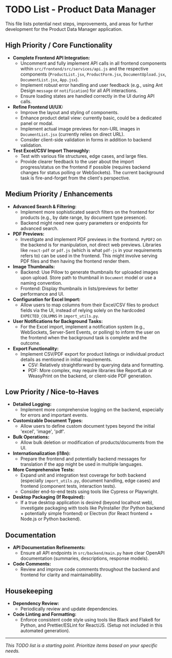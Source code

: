 # TODO List - Product Data Manager

This file lists potential next steps, improvements, and areas for further development for the Product Data Manager application.

## High Priority / Core Functionality
-   **Complete Frontend API Integration:**
    -   Uncomment and fully implement API calls in all frontend components within `src/frontend/src/services/api.js` and the respective components (`ProductList.jsx`, `ProductForm.jsx`, `DocumentUpload.jsx`, `DocumentList.jsx`, `App.jsx`).
    -   Implement robust error handling and user feedback (e.g., using Ant Design `message` or `notification`) for all API interactions.
    -   Ensure loading states are handled correctly in the UI during API calls.
-   **Refine Frontend UI/UX:**
    -   Improve the layout and styling of components.
    -   Enhance product detail view: currently basic, could be a dedicated panel or modal.
    -   Implement actual image previews for non-URL images in `DocumentList.jsx` (currently relies on direct URL).
    -   Consider client-side validation in forms in addition to backend validation.
-   **Test Excel/CSV Import Thoroughly:**
    -   Test with various file structures, edge cases, and large files.
    -   Provide clearer feedback to the user about the import progress/status on the frontend if possible (requires backend changes for status polling or WebSockets). The current background task is fire-and-forget from the client's perspective.

## Medium Priority / Enhancements
-   **Advanced Search & Filtering:**
    -   Implement more sophisticated search filters on the frontend for products (e.g., by date range, by document type presence).
    -   Backend might need new query parameters or endpoints for advanced search.
-   **PDF Previews:**
    -   Investigate and implement PDF previews in the frontend. `PyPDF2` on the backend is for manipulation, not direct web previews. Libraries like `react-pdf` or `pdf.js` (which is what `pdf-js` in your requirements refers to) can be used in the frontend. This might involve serving PDF files and then having the frontend render them.
-   **Image Thumbnails:**
    -   Backend: Use Pillow to generate thumbnails for uploaded images upon upload. Store path to thumbnail in `Document` model or use a naming convention.
    -   Frontend: Display thumbnails in lists/previews for better performance and UI.
-   **Configuration for Excel Import:**
    -   Allow users to map columns from their Excel/CSV files to product fields via the UI, instead of relying solely on the hardcoded `EXPECTED_COLUMNS` in `import_utils.py`.
-   **User Notifications for Background Tasks:**
    -   For the Excel import, implement a notification system (e.g., WebSockets, Server-Sent Events, or polling) to inform the user on the frontend when the background task is complete and the outcome.
-   **Export Functionality:**
    -   Implement CSV/PDF export for product listings or individual product details as mentioned in initial requirements.
        - CSV: Relatively straightforward by querying data and formatting.
        - PDF: More complex, may require libraries like ReportLab or WeasyPrint on the backend, or client-side PDF generation.

## Low Priority / Nice-to-Haves
-   **Detailed Logging:**
    -   Implement more comprehensive logging on the backend, especially for errors and important events.
-   **Customizable Document Types:**
    -   Allow users to define custom document types beyond the initial 'excel', 'image', 'pdf'.
-   **Bulk Operations:**
    -   Allow bulk deletion or modification of products/documents from the UI.
-   **Internationalization (i18n):**
    -   Prepare the frontend and potentially backend messages for translation if the app might be used in multiple languages.
-   **More Comprehensive Tests:**
    -   Expand unit and integration test coverage for both backend (especially `import_utils.py`, document handling, edge cases) and frontend (component tests, interaction tests).
    -   Consider end-to-end tests using tools like Cypress or Playwright.
-   **Desktop Packaging (If Required):**
    -   If a true desktop application is desired (beyond localhost web), investigate packaging with tools like PyInstaller (for Python backend + potentially simple frontend) or Electron (for React frontend + Node.js or Python backend).

## Documentation
-   **API Documentation Refinements:**
    -   Ensure all API endpoints in `src/backend/main.py` have clear OpenAPI documentation (summaries, descriptions, response models).
-   **Code Comments:**
    -   Review and improve code comments throughout the backend and frontend for clarity and maintainability.

## Housekeeping
-   **Dependency Review:**
    -   Periodically review and update dependencies.
-   **Code Linting and Formatting:**
    -   Enforce consistent code style using tools like Black and Flake8 for Python, and Prettier/ESLint for React/JS. (Setup not included in this automated generation).

---
*This TODO list is a starting point. Prioritize items based on your specific needs.*
